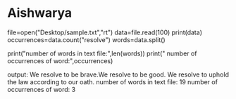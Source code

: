 # Aishwarya
file=open("Desktop/sample.txt","rt") data=file.read(100) print(data) occurrences=data.count("resolve") words=data.split()

print("number of words in text file:",len(words)) print(" number of occurrences of word:",occurrences)

output: We resolve to be brave.We resolve to be good. We resolve to uphold the law according to our oath. number of words in text file: 19 number of occurrences of word: 3
